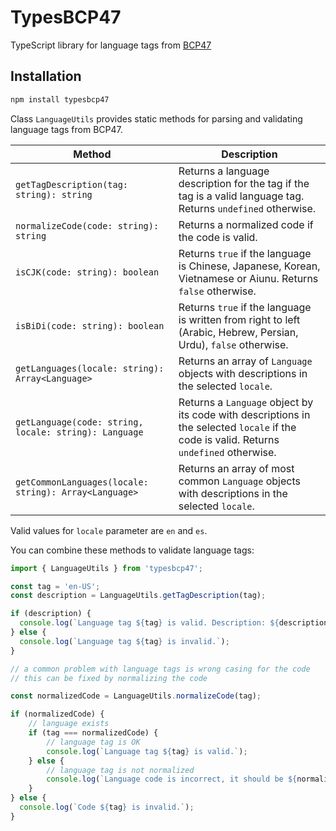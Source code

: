 # TypesBCP47

TypeScript library for language tags from [BCP47](https://www.ietf.org/rfc/bcp/bcp47.html)

## Installation

```sh
npm install typesbcp47
```

Class `LanguageUtils` provides static methods for parsing and validating language tags from BCP47.

Method | Description
--- | ---
`getTagDescription(tag: string): string` | Returns a language description for the tag if the tag is a valid language tag. Returns `undefined` otherwise.
`normalizeCode(code: string): string` | Returns a normalized code if the code is valid.
`isCJK(code: string): boolean` | Returns `true` if the language is Chinese, Japanese, Korean, Vietnamese or Aiunu. Returns `false` otherwise.
`isBiDi(code: string): boolean` | Returns `true` if the language is written from right to left (Arabic, Hebrew, Persian, Urdu), `false` otherwise.
`getLanguages(locale: string): Array<Language>` |  Returns an array of `Language` objects with descriptions in the selected `locale`.
`getLanguage(code: string, locale: string): Language` | Returns a `Language` object by its code with descriptions in the selected `locale` if the code is valid. Returns `undefined` otherwise.
`getCommonLanguages(locale: string): Array<Language>` | Returns an array of most common `Language` objects with descriptions in the selected `locale`.

Valid values for `locale` parameter are `en` and `es`.

You can combine these methods to validate language tags:

```ts
import { LanguageUtils } from 'typesbcp47';

const tag = 'en-US';
const description = LanguageUtils.getTagDescription(tag);

if (description) {
  console.log(`Language tag ${tag} is valid. Description: ${description}`);
} else {
  console.log(`Language tag ${tag} is invalid.`);
}

// a common problem with language tags is wrong casing for the code
// this can be fixed by normalizing the code

const normalizedCode = LanguageUtils.normalizeCode(tag);

if (normalizedCode) {
    // language exists
    if (tag === normalizedCode) {
        // language tag is OK
        console.log(`Language tag ${tag} is valid.`);
    } else {
        // language tag is not normalized
        console.log(`Language code is incorrect, it should be ${normalizedCode}`)
    }
} else {
  console.log(`Code ${tag} is invalid.`);
}
```
